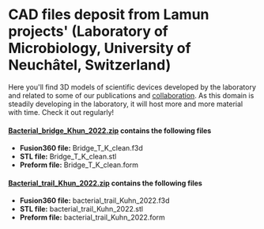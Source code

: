 # CAD files deposit from Lamun projects' (Laboratory of Microbiology, University of Neuchâtel, Switzerland)

Here you'll find 3D models of scientific devices developed by the laboratory and related to some of our publications and [collaboration](https://github.com/Bacterial-Fungal-Interactions-SFA). As this domain is steadily developing in the laboratory, it will host more and more material with time. Check it out regularly! 



#### [Bacterial_bridge_Khun_2022.zip](Bacterial_bridge_Kuhn_2022.zip) contains the following files

- **Fusion360 file:** Bridge_T_K_clean.f3d
- **STL file:** Bridge_T_K_clean.stl
- **Preform file:** Bridge_T_K_clean.form

#### [Bacterial_trail_Khun_2022.zip](bacterial_trail_Kuhn_2022.zip) contains the following files

- **Fusion360 file:** bacterial_trail_Kuhn_2022.f3d
- **STL file:** bacterial_trail_Kuhn_2022.stl
- **Preform file:** bacterial_trail_Kuhn_2022.form


